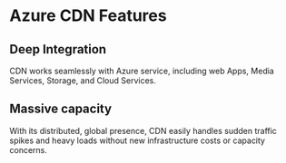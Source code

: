 # Azure CDN Features

## Deep Integration

CDN works seamlessly with Azure service, including web Apps, Media Services, Storage, and Cloud Services.

## Massive capacity

With its distributed, global presence, CDN easily handles sudden traffic spikes and heavy loads without new infrastructure costs or capacity concerns.

